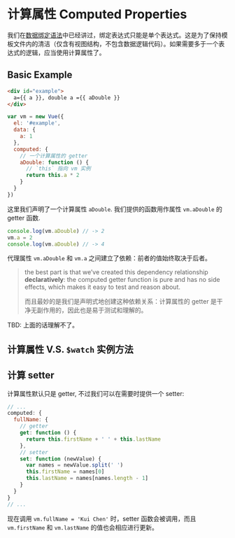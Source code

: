 # 计算属性 Computed Properties

我们在[数据绑定语法](/meet/vue/syntax.md)中已经讲过，绑定表达式只能是单个表达式。这是为了保持模板文件内的清洁（仅含有视图结构，不包含数据逻辑代码）。如果需要多于一个表达式的逻辑，应当使用计算属性了。

## Basic Example

```html
<div id="example">
  a={{ a }}, double a ={{ aDouble }}
</div>
```

```js
var vm = new Vue({
  el: '#example',
  data: {
    a: 1
  },
  computed: {
    // 一个计算属性的 getter
    aDouble: function () {
      // `this` 指向 vm 实例
      return this.a * 2
    }
  }
})
```

这里我们声明了一个计算属性 `aDouble`. 我们提供的函数用作属性 `vm.aDouble` 的 getter 函数.

```js
console.log(vm.aDouble) // -> 2
vm.a = 2
console.log(vm.aDouble) // -> 4
```

代理属性 `vm.aDouble` 和 `vm.a` 之间建立了依赖：前者的值始终取决于后者。

> the best part is that we’ve created this dependency relationship **declaratively**: the computed getter function is pure and has no side effects, which makes it easy to test and reason about.
> 
> 而且最妙的是我们是声明式地创建这种依赖关系：计算属性的 getter 是干净无副作用的，因此也是易于测试和理解的。

TBD: 上面的话理解不了。

## 计算属性 V.S. `$watch` 实例方法

## 计算 setter

计算属性默认只是 getter, 不过我们可以在需要时提供一个 setter:

```js
// ...
computed: {
  fullName: {
    // getter
    get: function () {
      return this.firstName + ' ' + this.lastName
    },
    // setter
    set: function (newValue) {
      var names = newValue.split(' ')
      this.firstName = names[0]
      this.lastName = names[names.length - 1]
    }
  }
}
// ...
```

现在调用 `vm.fullName = 'Kui Chen'` 时，setter 函数会被调用，而且 `vm.firstName` 和 `vm.lastName` 的值也会相应进行更新。
